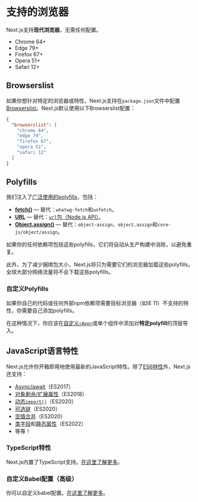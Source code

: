 # 支持的浏览器

Next.js支持**现代浏览器**，无需任何配置。

- Chrome 64+
- Edge 79+
- Firefox 67+
- Opera 51+
- Safari 12+

## Browserslist

如果你想针对特定的浏览器或特性，Next.js支持在`package.json`文件中配置[Browserslist](https://browsersl.ist)。Next.js默认使用以下Browserslist配置：

```json filename="package.json"
{
  "browserslist": [
    "chrome 64",
    "edge 79",
    "firefox 67",
    "opera 51",
    "safari 12"
  ]
}
```

## Polyfills

我们注入了[广泛使用的polyfills](https://github.com/vercel/next.js/blob/canary/packages/next-polyfill-nomodule/src/index.js)，包括：

- [**fetch()**](https://developer.mozilla.org/docs/Web/API/Fetch_API) — 替代：`whatwg-fetch`和`unfetch`。
- [**URL**](https://developer.mozilla.org/docs/Web/API/URL) — 替代：[`url`包（Node.js API）](https://nodejs.org/api/url.html)。
- [**Object.assign()**](https://developer.mozilla.org/docs/Web/JavaScript/Reference/Global_Objects/Object/assign) — 替代：`object-assign`、`object.assign`和`core-js/object/assign`。

如果你的任何依赖项包括这些polyfills，它们将自动从生产构建中消除，以避免重复。

此外，为了减少捆绑包大小，Next.js将只为需要它们的浏览器加载这些polyfills。全球大部分网络流量将不会下载这些polyfills。

### 自定义Polyfills

如果你自己的代码或任何外部npm依赖项需要目标浏览器（如IE 11）不支持的特性，你需要自己添加polyfills。

在这种情况下，你应该在[自定义`<App>`](/docs/pages/building-your-application/routing/custom-app)或单个组件中添加对**特定polyfill**的顶层导入。

## JavaScript语言特性

Next.js允许你开箱即用地使用最新的JavaScript特性。除了[ES6特性](https://github.com/lukehoban/es6features)外，Next.js还支持：

- [Async/await](https://github.com/tc39/ecmascript-asyncawait)（ES2017）
- [对象剩余/扩展属性](https://github.com/tc39/proposal-object-rest-spread)（ES2018）
- [动态`import()`](https://github.com/tc39/proposal-dynamic-import)（ES2020）
- [可选链](https://github.com/tc39/proposal-optional-chaining)（ES2020）
- [空值合并](https://github.com/tc39/proposal-nullish-coalescing)（ES2020）
- [类字段](https://github.com/tc39/proposal-class-fields)和[静态属性](https://github.com/tc39/proposal-static-class-features)（ES2022）
- 等等！

### TypeScript特性

Next.js内置了TypeScript支持。[在这里了解更多](/docs/pages/building-your-application/configuring/typescript)。

### 自定义Babel配置（高级）

你可以自定义babel配置。[在这里了解更多](/docs/pages/building-your-application/configuring/babel)。